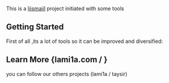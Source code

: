 This is a [liismaiil](https://liismaiil.org/) project initiated with some tools  

## Getting Started

First of all ,its a lot of tools so it can be improved and diversified:


## Learn More {lami1a.com / }

you can follow our others projects (lami1a / taysir)

